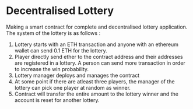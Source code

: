 # Decentralised Lottery
Making a smart contract for complete and decentralised lottery application. The system of the lottery is as follows : 
1. Lottery starts with an ETH transaction and anyone with an ethereum wallet can send 0.1 ETH for the lottery.
2. Player directly send ether to the contract address and their addresses are registered in a lottery. A person can send more transaction in order to increase the win probability.
3. Lottery manager deploys and manages the contract
4. At some point if there are atleast three players, the manager of the lottery can pick one player at random as winner.
5. Contract will transfer the entire amount to the lottery winner and the account is reset for another lottery.

